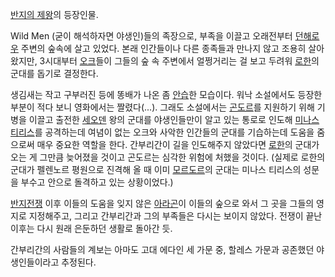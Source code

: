 [반지의 제왕](%EB%B0%98%EC%A7%80%EC%9D%98%20%EC%A0%9C%EC%99%95.md)의 등장인물.

Wild Men (굳이 해석하자면 야생인)들의 족장으로, 부족을 이끌고 오래전부터
[던해로우](%EB%8D%98%ED%95%B4%EB%A1%9C%EC%9A%B0.md) 주변의 숲속에 살고 있었다. 본래 인간들이나 다른
종족들과 만나지 않고 조용히 살아왔지만, 3시대부터 [오크](%EC%98%A4%ED%81%AC.md)들이 그들의 숲 속 주변에서
얼쩡거리는 걸 보고 두려워 [로한](%EB%A1%9C%ED%95%9C.md)의 군대를 돕기로 결정한다.

생김새는 작고 구부러진 등에 똥배가 나온 좀 [안습](%EC%95%88%EC%8A%B5.md)한 모습이다. 워낙 소설에서도 등장한
부분이 적다 보니 영화에서는 짤렸다(...). 그래도 소설에서는 [곤도르](%EA%B3%A4%EB%8F%84%EB%A5%B4.md)를
지원하기 위해 기병을 이끌고 출전한 [세오덴](%EC%84%B8%EC%98%A4%EB%8D%B4.md) 왕의 군대를 야생인들만이 알고
있는 통로로 인도해 [미나스티리스](%EB%AF%B8%EB%82%98%EC%8A%A4%20%ED%8B%B0%EB%A6%AC%EC%8A%A4.md)를 공격하는데
여념이 없는 오크와 사악한 인간들의 군대를 기습하는데 도움을 줌으로써 매우 중요한 역할을 한다. 간부리간이 길을 인도해주지 않았다면
[로한](%EB%A1%9C%ED%95%9C.md)의 군대가 오는 게 그만큼 늦어졌을 것이고 곤도르는 심각한 위험에 처했을 것이다.
(실제로 로한의 군대가 펠렌노르 평원으로 진격해 올 때 이미
[모르도르](%EB%AA%A8%EB%A5%B4%EB%8F%84%EB%A5%B4.md)의 군대는 미나스 티리스의 성문을 부수고 안으로
돌격하고 있는 상황이었다.)

[반지전쟁](%EB%B0%98%EC%A7%80%EC%A0%84%EC%9F%81.md) 이후 이들의 도움을 잊지 않은
[아라곤](%EC%95%84%EB%9D%BC%EA%B3%A4.md)이 이들의 숲으로 와서 그 곳을 그들의 영지로 지정해주고, 그리고
간부리간과 그의 부족들은 다시는 보이지 않았다. 전쟁이 끝난 이후는 다시 원래 은둔하던 생활로 돌아간 듯.

간부리간의 사람들의 계보는 아마도 고대 에다인 세 가문 중, 할레스 가문과 공존했던 야생인들이라고 추정된다.

